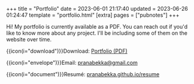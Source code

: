 +++
title = "Portfolio"
date = 2023-06-01 21:17:40
updated = 2023-06-26 01:24:47
template = "portfolio.html"
[extra]
pages = ["pubnotes"]
+++

Hi! My portfolio is currently available as a PDF.
You can reach out if you'd like to know more about any project.
I'll be including some of them on the website over time.

{{icon(i="download")}}Download: [Portfolio (PDF)](/pranabekka-portfolio-2023-06-23-public.pdf)

{{icon(i="envelope")}}Email: <a href="mailto:pranabekka@gmail.com">pranabekka@gmail.com</a>

{{icon(i="document")}}Resumé: [pranabekka.github.io/resume](/resume)

<!-- see "portfolio.html" template for "Online Projects" section -->
